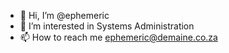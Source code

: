 - 👋 Hi, I’m @ephemeric
- 👀 I’m interested in Systems Administration
- 📫 How to reach me ephemeric@demaine.co.za

<!---
ephemeric/ephemeric is a ✨ special ✨ repository because its `README.md` (this file) appears on your GitHub profile.
You can click the Preview link to take a look at your changes.
--->
